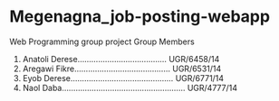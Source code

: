 # Megenagna_job-posting-webapp
Web Programming group project
Group Members
1.	Anatoli Derese………………………………… UGR/6458/14
2.	Aregawi Fikre…………………………………… UGR/6531/14 
3.	Eyob Derese……………………………………… UGR/6771/14 
4.  Naol Daba……………………………………………… UGR/4777/14 
